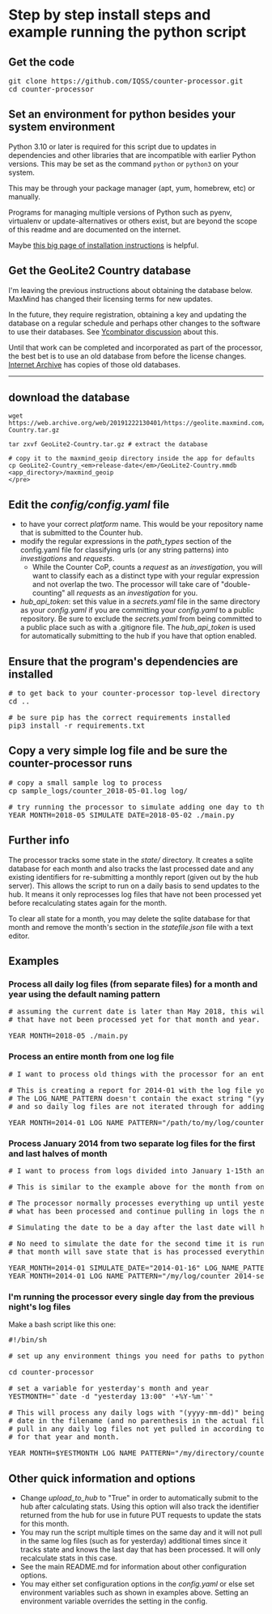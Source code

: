 # Step by step install steps and example running the python script

## Get the code

<pre>
git clone https://github.com/IQSS/counter-processor.git
cd counter-processor
</pre>

## Set an environment for python besides your system environment

Python 3.10 or later is required for this script due to updates in dependencies and other libraries that are incompatible with earlier Python versions. This
may be set as the command `python` or `python3` on your system.

This may be through your package manager (apt, yum, homebrew, etc) or manually.

Programs for managing multiple versions of Python such as pyenv, virtualenv or update-alternatives or others
exist, but are beyond the scope of this readme and are documented on the internet. 

Maybe [this big page of installation instructions](https://realpython.com/installing-python/) is helpful.

## Get the GeoLite2 Country database

I'm leaving the previous instructions about obtaining the database below.  MaxMind has
changed their licensing terms for new updates.

In the future, they require registration, obtaining a key and updating the database on a regular
schedule and perhaps other changes to the software to use their databases.  See
[Ycombinator discussion](https://news.ycombinator.com/item?id=21915160) about this.

Until that work can be completed and incorporated as part of the processor, the best bet is
to use an old database from before the license changes.
[Internet Archive](https://web.archive.org/web/20191222130401/https://dev.maxmind.com/geoip/geoip2/geolite2/)
has copies of those old databases.


<hr>


## download the database
```
wget https://web.archive.org/web/20191222130401/https://geolite.maxmind.com/download/geoip/database/GeoLite2-Country.tar.gz

tar zxvf GeoLite2-Country.tar.gz # extract the database

# copy it to the maxmind_geoip directory inside the app for defaults
cp GeoLite2-Country_<em>release-date</em>/GeoLite2-Country.mmdb <app_directory>/maxmind_geoip
</pre>
```

## Edit the *config/config.yaml* file
- to have your correct *platform* name.
This would be your repository name that is submitted to the Counter hub.
- modify the regular expressions in the *path_types* section of the config.yaml file
for classifying urls (or any string patterns) into *investigations* and *requests*.
  - While the Counter CoP, counts a *request* as an *investigation*, you will want to classify each as a distinct type
  with your regular expression and not overlap the two. The processor will
  take care of "double-counting"  all *requests* as an *investigation* for you.
- *hub_api_token*: set this value in a *secrets.yaml* file in the same directory as your *config.yaml*
if you are committing your *config.yaml* to a public repository. Be sure to exclude the *secrets.yaml*
from being committed to a public place such as with a .gitignore file.  The *hub_api_token* is used for
automatically submitting to the hub if you have that option enabled.

## Ensure that the program's dependencies are installed

<pre>
# to get back to your counter-processor top-level directory
cd ..

# be sure pip has the correct requirements installed
pip3 install -r requirements.txt
</pre>

## Copy a very simple log file and be sure the counter-processor runs

<pre>
# copy a small sample log to process
cp sample_logs/counter_2018-05-01.log log/

# try running the processor to simulate adding one day to the database
YEAR_MONTH=2018-05 SIMULATE_DATE=2018-05-02 ./main.py
</pre>

## Further info
The processor tracks some state in the *state/* directory.  It creates a
sqlite database for each month and also tracks the last processed date
and any existing identifiers for re-submitting a monthly report
(given out by the hub server).  This allows
the script to run on a daily basis to send updates to the hub. It means it
only reprocesses log files that have not been processed yet before
recalculating states again for the month.

To clear all state for a month, you may delete the sqlite database for that
month and remove the month's section in the *statefile.json* file with
a text editor.

## Examples

### Process all daily log files (from separate files) for a month and year using the default naming pattern

<pre>
# assuming the current date is later than May 2018, this will process all daily log files
# that have not been processed yet for that month and year.

YEAR_MONTH=2018-05 ./main.py
</pre>

### Process an entire month from one log file
<pre>
# I want to process old things with the processor for an entire month from one log file

# This is creating a report for 2014-01 with the log file you specify.
# The LOG_NAME_PATTERN doesn't contain the exact string "(yyyy-mm-dd)"
# and so daily log files are not iterated through for adding to the database.

YEAR_MONTH=2014-01 LOG_NAME_PATTERN="/path/to/my/log/counter_2014-01.log" ./main.py
</pre>

### Process January 2014 from two separate log files for the first and last halves of month
<pre>
# I want to process from logs divided into January 1-15th and January 16-31

# This is similar to the example above for the month from one log file (see that for background info).

# The processor normally processes everything up until yesterday to save the date for
# what has been processed and continue pulling in logs the next day.

# Simulating the date to be a day after the last date will help it track the state of what is processed correctly.

# No need to simulate the date for the second time it is run since any current time after
# that month will save state that is has processed everything through the end of the month.

YEAR_MONTH=2014-01 SIMULATE_DATE="2014-01-16" LOG_NAME_PATTERN="/my/log/counter_2014-first-half.log" ./main.py
YEAR_MONTH=2014-01 LOG_NAME_PATTERN="/my/log/counter_2014-second-half.log" ./main.py
</pre>

### I'm running the processor every single day from the previous night's log files

Make a bash script like this one:
<pre>
#!/bin/sh

# set up any environment things you need for paths to python, etc.

cd counter-processor

# set a variable for yesterday's month and year
YESTMONTH="`date -d "yesterday 13:00" '+%Y-%m'`"

# This will process any daily logs with "(yyyy-mm-dd)" being replaced with the actual
# date in the filename (and no parenthesis in the actual filenames).  It will try to
# pull in any daily log files not yet pulled in according to the state in state/statefile.json
# for that year and month.

YEAR_MONTH=$YESTMONTH LOG_NAME_PATTERN="/my/directory/counter_(yyyy-mm-dd).log" ./main.py
</pre>

## Other quick information and options

- Change *upload\_to\_hub* to "True" in order to automatically submit to the hub after calculating stats.
Using this option will also track the identifier returned from the hub for use in future PUT
requests to update the stats for this month.
- You may run the script multiple times on the same day and it will not pull in the same log files
(such as for yesterday) additional times since it tracks state and knows the last day that has been processed.
It will only recalculate stats in this case.
- See the main README.md for information about other configuration options.
- You may either set configuration options in the *config.yaml* or else set
environment variables such as shown in examples above.  Setting an environment variable
overrides the setting in the config.
